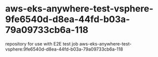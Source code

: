 # aws-eks-anywhere-test-vsphere-9fe6540d-d8ea-44fd-b03a-79a09733cb6a-118
repository for use with E2E test job aws-eks-anywhere-test-vsphere:9fe6540d-d8ea-44fd-b03a-79a09733cb6a-118
